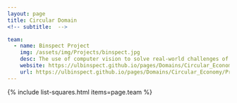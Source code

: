 ```yaml
---
layout: page
title: Circular Domain
<!-- subtitle:  -->

team:
  - name: Binspect Project
    img: /assets/img/Projects/binspect.jpg
    desc: The use of computer vision to solve real-world challenges of waste and recycling companies worldwide
    website: https://ulbinspect.github.io/pages/Domains/Circular_Economy/Projects/binspect_proj/
    url: https://ulbinspect.github.io/pages/Domains/Circular_Economy/Projects/binspect_proj/
---
```

{% include list-squares.html items=page.team %}
